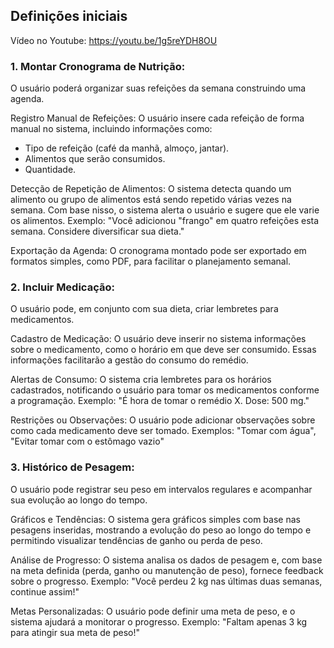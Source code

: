 ## Definições iniciais

Vídeo no Youtube: https://youtu.be/1g5reYDH8OU


### 1. Montar Cronograma de Nutrição:

O usuário poderá organizar suas refeições da semana construindo uma agenda.

Registro Manual de Refeições: O usuário insere cada refeição de forma manual no sistema, incluindo informações como:
  - Tipo de refeição (café da manhã, almoço, jantar).
  - Alimentos que serão consumidos.
- Quantidade.

Detecção de Repetição de Alimentos: O sistema detecta quando um alimento ou grupo de alimentos está sendo repetido várias vezes na semana. Com base nisso, o sistema alerta o usuário e sugere que ele varie os alimentos.
Exemplo: "Você adicionou "frango" em quatro refeições esta semana. Considere diversificar sua dieta."

Exportação da Agenda: O cronograma montado pode ser exportado em formatos simples, como PDF, para facilitar o planejamento semanal.

### 2. Incluir Medicação:

O usuário pode, em conjunto com sua dieta, criar lembretes para medicamentos.

Cadastro de Medicação: O usuário deve inserir no sistema informações sobre o medicamento, como o horário em que deve ser consumido. Essas informações facilitarão a gestão do consumo do remédio.

Alertas de Consumo: O sistema cria lembretes para os horários cadastrados, notificando o usuário para tomar os medicamentos conforme a programação.
Exemplo: "É hora de tomar o remédio X. Dose: 500 mg."

Restrições ou Observações: O usuário pode adicionar observações sobre como cada medicamento deve ser tomado.
Exemplos: "Tomar com água", "Evitar tomar com o estômago vazio"

### 3. Histórico de Pesagem:

O usuário pode registrar seu peso em intervalos regulares e acompanhar sua evolução ao longo do tempo.

Gráficos e Tendências: O sistema gera gráficos simples com base nas pesagens inseridas, mostrando a evolução do peso ao longo do tempo e permitindo visualizar tendências de ganho ou perda de peso.

Análise de Progresso: O sistema analisa os dados de pesagem e, com base na meta definida (perda, ganho ou manutenção de peso), fornece feedback sobre o progresso.
Exemplo: "Você perdeu 2 kg nas últimas duas semanas, continue assim!"

Metas Personalizadas: O usuário pode definir uma meta de peso, e o sistema ajudará a monitorar o progresso.
Exemplo: "Faltam apenas 3 kg para atingir sua meta de peso!"

